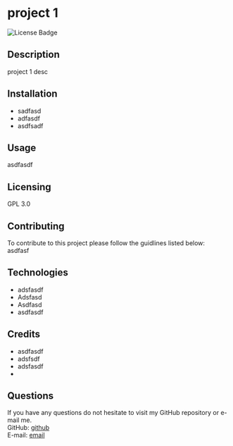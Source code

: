 # project 1
![License Badge](https://img.shields.io/badge/license-GPL%203.0-blue)

## Description  
project 1 desc

## Installation
- sadfasd
- adfasdf
- asdfsadf

## Usage  
asdfasdf
  
## Licensing  
GPL 3.0  

## Contributing  
To contribute to this project please follow the guidlines listed below:  
asdfasf

## Technologies 
- adsfasdf
- Adsfasd
- Asdfasd
- asdfasdf

## Credits 
- asdfasdf
- adsfsdf
- adsfasdf
- 

## Questions  
If you have any questions do not hesitate to visit my GitHub repository or e-mail me.  
GitHub: [github](https://github.com/github)  
E-mail: [email](mailto:email)
